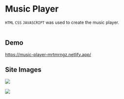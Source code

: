 # Music Player

`HTML` `CSS` `JAVASCRIPT` was used to create the music player. <br><br>

## Demo

https://music-player-mrtmrngz.netlify.app/  <br>

## Site Images

![](https://i.hizliresim.com/dzdf0ie.png) <br><br>
![](https://i.hizliresim.com/pzk0db6.png)


